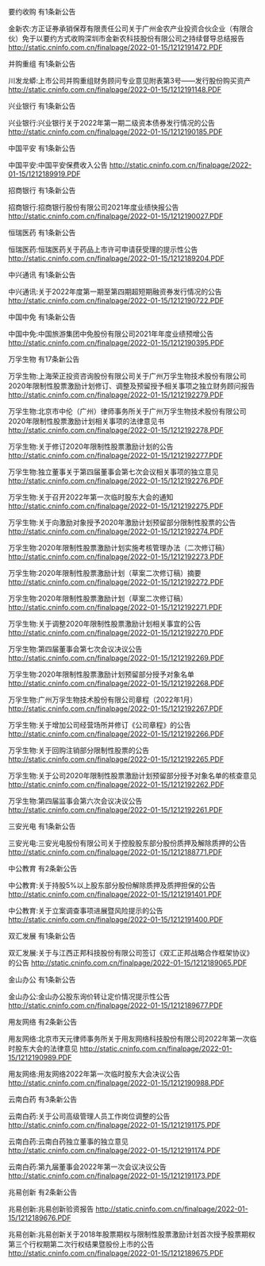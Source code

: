 要约收购 有1条新公告 

金新农:方正证券承销保荐有限责任公司关于广州金农产业投资合伙企业（有限合伙）免于以要约方式收购深圳市金新农科技股份有限公司之持续督导总结报告 http://static.cninfo.com.cn/finalpage/2022-01-15/1212191472.PDF 

并购重组 有1条新公告 

川发龙蟒:上市公司并购重组财务顾问专业意见附表第3号——发行股份购买资产 http://static.cninfo.com.cn/finalpage/2022-01-15/1212191148.PDF 

兴业银行 有1条新公告 

兴业银行:兴业银行关于2022年第一期二级资本债券发行情况的公告 http://static.cninfo.com.cn/finalpage/2022-01-15/1212190185.PDF 

中国平安 有1条新公告 

中国平安:中国平安保费收入公告 http://static.cninfo.com.cn/finalpage/2022-01-15/1212189919.PDF 

招商银行 有1条新公告 

招商银行:招商银行股份有限公司2021年度业绩快报公告 http://static.cninfo.com.cn/finalpage/2022-01-15/1212190027.PDF 

恒瑞医药 有1条新公告 

恒瑞医药:恒瑞医药关于药品上市许可申请获受理的提示性公告 http://static.cninfo.com.cn/finalpage/2022-01-15/1212189204.PDF 

中兴通讯 有1条新公告 

中兴通讯:关于2022年度第一期至第四期超短期融资券发行情况的公告 http://static.cninfo.com.cn/finalpage/2022-01-15/1212190722.PDF 

中国中免 有1条新公告 

中国中免:中国旅游集团中免股份有限公司2021年年度业绩预增公告 http://static.cninfo.com.cn/finalpage/2022-01-15/1212190395.PDF 

万孚生物 有17条新公告 

万孚生物:上海荣正投资咨询股份有限公司关于广州万孚生物技术股份有限公司2020年限制性股票激励计划修订、调整及预留授予相关事项之独立财务顾问报告 http://static.cninfo.com.cn/finalpage/2022-01-15/1212192279.PDF 

万孚生物:北京市中伦（广州）律师事务所关于广州万孚生物技术股份有限公司2020年限制性股票激励计划相关事项的法律意见书 http://static.cninfo.com.cn/finalpage/2022-01-15/1212192278.PDF 

万孚生物:关于修订2020年限制性股票激励计划的公告 http://static.cninfo.com.cn/finalpage/2022-01-15/1212192277.PDF 

万孚生物:独立董事关于第四届董事会第七次会议相关事项的独立意见 http://static.cninfo.com.cn/finalpage/2022-01-15/1212192276.PDF 

万孚生物:关于召开2022年第一次临时股东大会的通知 http://static.cninfo.com.cn/finalpage/2022-01-15/1212192275.PDF 

万孚生物:关于向激励对象授予2020年激励计划预留部分限制性股票的公告 http://static.cninfo.com.cn/finalpage/2022-01-15/1212192274.PDF 

万孚生物:2020年限制性股票激励计划实施考核管理办法（二次修订稿） http://static.cninfo.com.cn/finalpage/2022-01-15/1212192273.PDF 

万孚生物:2020年限制性股票激励计划（草案二次修订稿）摘要 http://static.cninfo.com.cn/finalpage/2022-01-15/1212192272.PDF 

万孚生物:2020年限制性股票激励计划（草案二次修订稿） http://static.cninfo.com.cn/finalpage/2022-01-15/1212192271.PDF 

万孚生物:关于调整2020年限制性股票激励计划相关事宜的公告 http://static.cninfo.com.cn/finalpage/2022-01-15/1212192270.PDF 

万孚生物:第四届董事会第七次会议决议公告 http://static.cninfo.com.cn/finalpage/2022-01-15/1212192269.PDF 

万孚生物:2020年限制性股票激励计划预留部分授予对象名单 http://static.cninfo.com.cn/finalpage/2022-01-15/1212192268.PDF 

万孚生物:广州万孚生物技术股份有限公司章程（2022年1月） http://static.cninfo.com.cn/finalpage/2022-01-15/1212192267.PDF 

万孚生物:关于增加公司经营场所并修订《公司章程》的公告 http://static.cninfo.com.cn/finalpage/2022-01-15/1212192266.PDF 

万孚生物:关于回购注销部分限制性股票的公告 http://static.cninfo.com.cn/finalpage/2022-01-15/1212192265.PDF 

万孚生物:关于公司2020年限制性股票激励计划预留部分授予对象名单的核查意见 http://static.cninfo.com.cn/finalpage/2022-01-15/1212192262.PDF 

万孚生物:第四届监事会第六次会议决议公告 http://static.cninfo.com.cn/finalpage/2022-01-15/1212192261.PDF 

三安光电 有1条新公告 

三安光电:三安光电股份有限公司关于控股股东部分股份质押及解除质押的公告 http://static.cninfo.com.cn/finalpage/2022-01-15/1212188771.PDF 

中公教育 有2条新公告 

中公教育:关于持股5%以上股东部分股份解除质押及质押担保的公告 http://static.cninfo.com.cn/finalpage/2022-01-15/1212191401.PDF 

中公教育:关于立案调查事项进展暨风险提示的公告 http://static.cninfo.com.cn/finalpage/2022-01-15/1212191400.PDF 

双汇发展 有1条新公告 

双汇发展:关于与江西正邦科技股份有限公司签订《双汇正邦战略合作框架协议》的公告 http://static.cninfo.com.cn/finalpage/2022-01-15/1212189065.PDF 

金山办公 有1条新公告 

金山办公:金山办公股东询价转让定价情况提示性公告 http://static.cninfo.com.cn/finalpage/2022-01-15/1212189677.PDF 

用友网络 有2条新公告 

用友网络:北京市天元律师事务所关于用友网络科技股份有限公司2022年第一次临时股东大会的法律意见 http://static.cninfo.com.cn/finalpage/2022-01-15/1212190989.PDF 

用友网络:用友网络2022年第一次临时股东大会决议公告 http://static.cninfo.com.cn/finalpage/2022-01-15/1212190988.PDF 

云南白药 有3条新公告 

云南白药:关于公司高级管理人员工作岗位调整的公告 http://static.cninfo.com.cn/finalpage/2022-01-15/1212191175.PDF 

云南白药:云南白药独立董事的独立意见 http://static.cninfo.com.cn/finalpage/2022-01-15/1212191174.PDF 

云南白药:第九届董事会2022年第一次会议决议公告 http://static.cninfo.com.cn/finalpage/2022-01-15/1212191173.PDF 

兆易创新 有2条新公告 

兆易创新:兆易创新验资报告 http://static.cninfo.com.cn/finalpage/2022-01-15/1212189676.PDF 

兆易创新:兆易创新关于2018年股票期权与限制性股票激励计划首次授予股票期权第三个行权期第二次行权结果暨股份上市的公告 http://static.cninfo.com.cn/finalpage/2022-01-15/1212189675.PDF 

